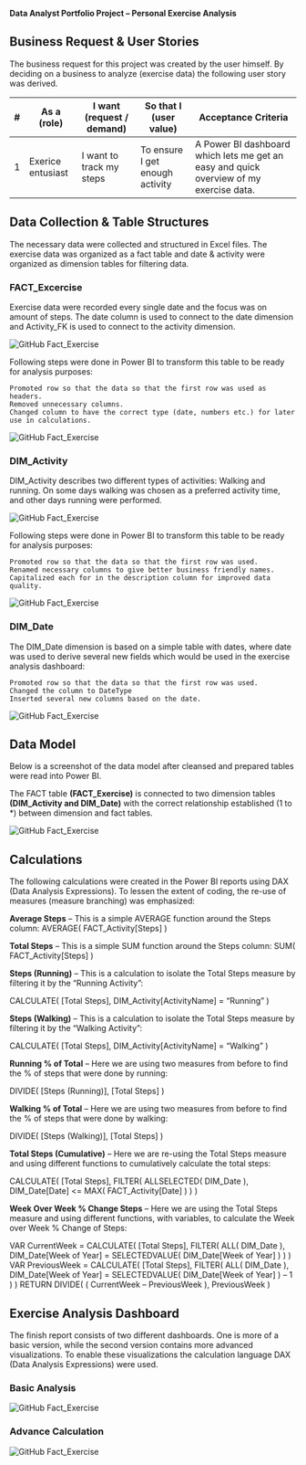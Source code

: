 **Data Analyst Portfolio Project – Personal Exercise Analysis**

## Business Request & User Stories

The business request for this project was created by the user himself. By deciding on a business to analyze (exercise data) the following user story was derived.

|#|As a (role)|I want (request / demand)|So that I (user value)|Acceptance Criteria|
|---|---|---|---|---|
|1|Exerice entusiast|I want to track my steps|To ensure I get enough activity|A Power BI dashboard which lets me get an easy and quick overview of my exercise data.|

## Data Collection & Table Structures
The necessary data were collected and structured in Excel files. The exercise data was organized as a fact table and date & activity were organized as dimension tables for filtering data.

### FACT_Excercise
Exercise data were recorded every single date and the focus was on amount of steps. The date column is used to connect to the date dimension and Activity_FK is used to connect to the activity dimension.

![GitHub Fact_Exercise](/images/Fact_Exercise.PNG)

Following steps were done in Power BI to transform this table to be ready for analysis purposes:

    Promoted row so that the data so that the first row was used as headers.
    Removed unnecessary columns.
    Changed column to have the correct type (date, numbers etc.) for later use in calculations.
    
![GitHub Fact_Exercise](/images/Fact_Activity_steps.PNG)
    
### DIM_Activity
DIM_Activity describes two different types of activities: Walking and running. On some days walking was chosen as a preferred activity time, and other days running were performed.

![GitHub Fact_Exercise](/images/Dim_Activity.PNG)

 Following steps were done in Power BI to transform this table to be ready for analysis purposes:

    Promoted row so that the data so that the first row was used.
    Renamed necessary columns to give better business friendly names.
    Capitalized each for in the description column for improved data quality.
    
![GitHub Fact_Exercise](/images/Dim_Activity_steps.PNG)
    
### DIM_Date

The DIM_Date dimension is based on a simple table with dates, where date was used to derive several new fields which would be used in the exercise analysis dashboard:

    Promoted row so that the data so that the first row was used.
    Changed the column to DateType
    Inserted several new columns based on the date.
    
![GitHub Fact_Exercise](/images/Dim_Date_steps.PNG)
    
## Data Model

Below is a screenshot of the data model after cleansed and prepared tables were read into Power BI.

The FACT table **(FACT_Exercise)** is connected to two dimension tables **(DIM_Activity and DIM_Date)** with the correct relationship established (1 to *) between dimension and fact tables.

![GitHub Fact_Exercise](/images/Data_Model.PNG)

## Calculations

The following calculations were created in the Power BI reports using DAX (Data Analysis Expressions). To lessen the extent of coding, the re-use of measures (measure branching) was emphasized:

**Average Steps** – This is a simple AVERAGE function around the Steps column:
AVERAGE( FACT_Activity[Steps] )

**Total Steps** – This is a simple SUM function around the Steps column:
SUM( FACT_Activity[Steps] )

**Steps (Running)** – This is a calculation to isolate the Total Steps measure by filtering it by the “Running Activity”:

CALCULATE(
[Total Steps],
DIM_Activity[ActivityName] = “Running”
)

**Steps (Walking)** – This is a calculation to isolate the Total Steps measure by filtering it by the “Walking Activity”:

CALCULATE(
[Total Steps],
DIM_Activity[ActivityName] = “Walking”
)

**Running % of Total** – Here we are using two measures from before to find the % of steps that were done by running:

DIVIDE(
[Steps (Running)],
[Total Steps]
)

**Walking % of Total** – Here we are using two measures from before to find the % of steps that were done by walking:

DIVIDE(
[Steps (Walking)],
[Total Steps]
)

**Total Steps (Cumulative)** – Here we are re-using the Total Steps measure and using different functions to cumulatively calculate the total steps:

CALCULATE(
[Total Steps],
FILTER(
ALLSELECTED( DIM_Date ),
DIM_Date[Date]
<= MAX( FACT_Activity[Date] )
)
)

**Week Over Week % Change Steps** – Here we are using the Total Steps measure and using different functions, with variables, to calculate the Week over Week % Change of Steps:

VAR CurrentWeek =
CALCULATE(
[Total Steps],
FILTER(
ALL( DIM_Date ),
DIM_Date[Week of Year]
= SELECTEDVALUE( DIM_Date[Week of Year] )
)
)
VAR PreviousWeek =
CALCULATE(
[Total Steps],
FILTER(
ALL( DIM_Date ),
DIM_Date[Week of Year]
= SELECTEDVALUE( DIM_Date[Week of Year] ) – 1
)
)
RETURN
DIVIDE(
( CurrentWeek – PreviousWeek ),
PreviousWeek
)


## Exercise Analysis Dashboard

The finish report consists of two different dashboards. One is more of a basic version, while the second version contains more advanced visualizations. To enable these visualizations the calculation language DAX (Data Analysis Expressions) were used.

### Basic Analysis

![GitHub Fact_Exercise](/images/Basic_Calculation.PNG)

### Advance Calculation

![GitHub Fact_Exercise](/images/Advance_Calculation.PNG)
